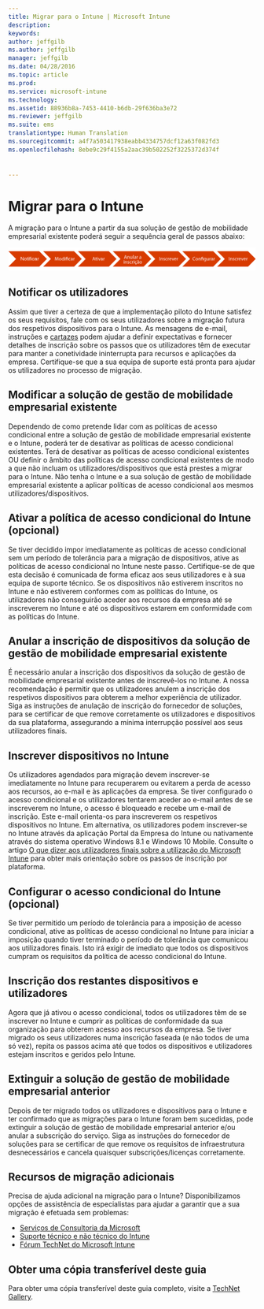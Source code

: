 ```yaml
---
title: Migrar para o Intune | Microsoft Intune
description: 
keywords: 
author: jeffgilb
ms.author: jeffgilb
manager: jeffgilb
ms.date: 04/28/2016
ms.topic: article
ms.prod: 
ms.service: microsoft-intune
ms.technology: 
ms.assetid: 88936b8a-7453-4410-b6db-29f636ba3e72
ms.reviewer: jeffgilb
ms.suite: ems
translationtype: Human Translation
ms.sourcegitcommit: a4f7a503417938eabb4334757dcf12a63f082fd3
ms.openlocfilehash: 8ebe9c29f4155a2aac39b502252f3225372d374f


---
```


# <a name="migrate-to-intune"></a>Migrar para o Intune


A migração para o Intune a partir da sua solução de gestão de mobilidade empresarial existente poderá seguir a sequência geral de passos abaixo:

![Passos de migração para o Intune](./media/migrate-intune-steps.png)

## <a name="notify-users"></a>Notificar os utilizadores

Assim que tiver a certeza de que a implementação piloto do Intune satisfez os seus requisitos, fale com os seus utilizadores sobre a migração futura dos respetivos dispositivos para o Intune. As mensagens de e-mail, instruções e [cartazes](https://gallery.technet.microsoft.com/Intune-End-User-Enrollment-3a0c9b0c?WT.mc_id=Blog_Intune_General_PCIT) podem ajudar a definir expectativas e fornecer detalhes de inscrição sobre os passos que os utilizadores têm de executar para manter a conetividade ininterrupta para recursos e aplicações da empresa. Certifique-se que a sua equipa de suporte está pronta para ajudar os utilizadores no processo de migração.

## <a name="modify-your-existing-enterprise-mobility-management-solution"></a>Modificar a solução de gestão de mobilidade empresarial existente

Dependendo de como pretende lidar com as políticas de acesso condicional entre a solução de gestão de mobilidade empresarial existente e o Intune, poderá ter de desativar as políticas de acesso condicional existentes. Terá de desativar as políticas de acesso condicional existentes OU definir o âmbito das políticas de acesso condicional existentes de modo a que não incluam os utilizadores/dispositivos que está prestes a migrar para o Intune.  Não tenha o Intune e a sua solução de gestão de mobilidade empresarial existente a aplicar políticas de acesso condicional aos mesmos utilizadores/dispositivos.

## <a name="enable-intune-conditional-access-policy-optional"></a>Ativar a política de acesso condicional do Intune (opcional)

Se tiver decidido impor imediatamente as políticas de acesso condicional sem um período de tolerância para a migração de dispositivos, ative as políticas de acesso condicional no Intune neste passo.  Certifique-se de que esta decisão é comunicada de forma eficaz aos seus utilizadores e à sua equipa de suporte técnico.  Se os dispositivos não estiverem inscritos no Intune e não estiverem conformes com as políticas do Intune, os utilizadores não conseguirão aceder aos recursos da empresa até se inscreverem no Intune e até os dispositivos estarem em conformidade com as políticas do Intune.

## <a name="unenrolling-devices-from-your-existing-enterprise-mobility-management-solution"></a>Anular a inscrição de dispositivos da solução de gestão de mobilidade empresarial existente

É necessário anular a inscrição dos dispositivos da solução de gestão de mobilidade empresarial existente antes de inscrevê-los no Intune. A nossa recomendação é permitir que os utilizadores anulem a inscrição dos respetivos dispositivos para obterem a melhor experiência de utilizador.  Siga as instruções de anulação de inscrição do fornecedor de soluções, para se certificar de que remove corretamente os utilizadores e dispositivos da sua plataforma, assegurando a mínima interrupção possível aos seus utilizadores finais.

## <a name="enrolling-devices-in-intune"></a>Inscrever dispositivos no Intune

Os utilizadores agendados para migração devem inscrever-se imediatamente no Intune para recuperarem ou evitarem a perda de acesso aos recursos, ao e-mail e às aplicações da empresa. Se tiver configurado o acesso condicional e os utilizadores tentarem aceder ao e-mail antes de se inscreverem no Intune, o acesso é bloqueado e recebe um e-mail de inscrição. Este e-mail orienta-os para inscreverem os respetivos dispositivos no Intune.  Em alternativa, os utilizadores podem inscrever-se no Intune através da aplicação Portal da Empresa do Intune ou nativamente através do sistema operativo Windows 8.1 e Windows 10 Mobile. Consulte o artigo [O que dizer aos utilizadores finais sobre a utilização do Microsoft Intune](/intune/deploy-use/what-to-tell-your-end-users-about-using-microsoft-intune) para obter mais orientação sobre os passos de inscrição por plataforma.

## <a name="configure-intune-conditional-access-optional"></a>Configurar o acesso condicional do Intune (opcional)

Se tiver permitido um período de tolerância para a imposição de acesso condicional, ative as políticas de acesso condicional no Intune para iniciar a imposição quando tiver terminado o período de tolerância que comunicou aos utilizadores finais. Isto irá exigir de imediato que todos os dispositivos cumpram os requisitos da política de acesso condicional do Intune.

## <a name="enroll-remaining-devices-and-users"></a>Inscrição dos restantes dispositivos e utilizadores

Agora que já ativou o acesso condicional, todos os utilizadores têm de se inscrever no Intune e cumprir as políticas de conformidade da sua organização para obterem acesso aos recursos da empresa. Se tiver migrado os seus utilizadores numa inscrição faseada (e não todos de uma só vez), repita os passos acima até que todos os dispositivos e utilizadores estejam inscritos e geridos pelo Intune.

## <a name="retire-the-previous-enterprise-mobility-management-solution"></a>Extinguir a solução de gestão de mobilidade empresarial anterior

Depois de ter migrado todos os utilizadores e dispositivos para o Intune e ter confirmado que as migrações para o Intune foram bem sucedidas, pode extinguir a solução de gestão de mobilidade empresarial anterior e/ou anular a subscrição do serviço. Siga as instruções do fornecedor de soluções para se certificar de que remove os requisitos de infraestrutura desnecessários e cancela quaisquer subscrições/licenças corretamente.

## <a name="additional-migration-resources"></a>Recursos de migração adicionais

Precisa de ajuda adicional na migração para o Intune? Disponibilizamos opções de assistência de especialistas para ajudar a garantir que a sua migração é efetuada sem problemas:

<!--- - [Microsoft Intune Onboarding](/em/solutions/fasttrack-center-benefit-for-enterprise-mobility-suite-ems)--->
- [Serviços de Consultoria da Microsoft](https://www.microsoft.com/en-us/microsoftservices/default.aspx)
- [Suporte técnico e não técnico do Intune](/intune/troubleshoot/how-to-get-support-for-microsoft-intune)
- [Fórum TechNet do Microsoft Intune](https://social.technet.microsoft.com/Forums/en-US/home?forum=microsoftintuneprod)

## <a name="get-a-downloadable-copy-of-this-guide"></a>Obter uma cópia transferível deste guia

Para obter uma cópia transferível deste guia completo, visite a [TechNet Gallery](https://gallery.technet.microsoft.com/Migrating-to-Intune-ea439387).



<!--HONumber=Nov16_HO1-->


